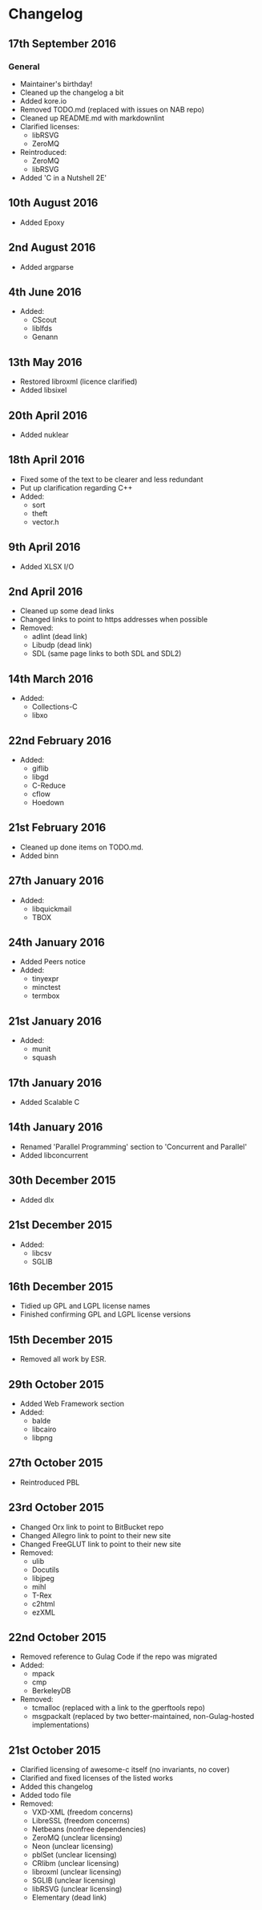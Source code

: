 # Changelog #

## 17th September 2016 ##

### General ###

* Maintainer's birthday!
* Cleaned up the changelog a bit
* Added kore.io
* Removed TODO.md (replaced with issues on NAB repo)
* Cleaned up README.md with markdownlint
* Clarified licenses:
  * libRSVG
  * ZeroMQ
* Reintroduced:
  * ZeroMQ
  * libRSVG
* Added 'C in a Nutshell 2E'

## 10th August 2016 ##

* Added Epoxy

## 2nd August 2016 ##

* Added argparse

## 4th June 2016 ##

* Added:
  * CScout
  * liblfds
  * Genann

## 13th May 2016 ##

* Restored libroxml (licence clarified)
* Added libsixel

## 20th April 2016 ##

* Added nuklear

## 18th April 2016 ##

* Fixed some of the text to be clearer and less redundant
* Put up clarification regarding C++
* Added:
  * sort
  * theft
  * vector.h

## 9th April 2016 ##

* Added XLSX I/O

## 2nd April 2016 ##

* Cleaned up some dead links
* Changed links to point to https addresses when possible
* Removed:
  * adlint (dead link)
  * Libudp (dead link)
  * SDL (same page links to both SDL and SDL2)

## 14th March 2016 ##

* Added:
  * Collections-C
  * libxo

## 22nd February 2016 ##

* Added:
  * giflib
  * libgd
  * C-Reduce
  * cflow
  * Hoedown

## 21st February 2016 ##

* Cleaned up done items on TODO.md.
* Added binn

## 27th January 2016 ##

* Added:
  * libquickmail
  * TBOX

## 24th January 2016 ##

* Added Peers notice
* Added:
  * tinyexpr
  * minctest
  * termbox

## 21st January 2016 ##

* Added:
  * munit
  * squash

## 17th January 2016 ##

* Added Scalable C

## 14th January 2016 ##

* Renamed 'Parallel Programming' section to 'Concurrent and Parallel'
* Added libconcurrent

## 30th December 2015 ##

* Added dlx

## 21st December 2015 ##

* Added:
  * libcsv
  * SGLIB

## 16th December 2015 ##

* Tidied up GPL and LGPL license names
* Finished confirming GPL and LGPL license versions

## 15th December 2015 ##

* Removed all work by ESR.

## 29th October 2015 ##

* Added Web Framework section
* Added:
  * balde
  * libcairo
  * libpng

## 27th October 2015 ##

* Reintroduced PBL

## 23rd October 2015 ##

* Changed Orx link to point to BitBucket repo
* Changed Allegro link to point to their new site
* Changed FreeGLUT link to point to their new site
* Removed:
  * ulib
  * Docutils
  * libjpeg
  * mihl
  * T-Rex
  * c2html
  * ezXML

## 22nd October 2015 ##

* Removed reference to Gulag Code if the repo was migrated
* Added:
  * mpack
  * cmp
  * BerkeleyDB
* Removed:
  * tcmalloc (replaced with a link to the gperftools repo)
  * msgpackalt (replaced by two better-maintained, non-Gulag-hosted
    implementations)

## 21st October 2015 ##

* Clarified licensing of awesome-c itself (no invariants, no cover)
* Clarified and fixed licenses of the listed works
* Added this changelog
* Added todo file
* Removed:
  * VXD-XML (freedom concerns)
  * LibreSSL (freedom concerns)
  * Netbeans (nonfree dependencies)
  * ZeroMQ (unclear licensing)
  * Neon (unclear licensing)
  * pblSet (unclear licensing)
  * CRlibm (unclear licensing)
  * libroxml (unclear licensing)
  * SGLIB (unclear licensing)
  * libRSVG (unclear licensing)
  * Elementary (dead link)
